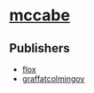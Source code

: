 # [mccabe](https://pypi.org/project/mccabe)



## Publishers
- [flox](https://pypi.org/user/flox)
- [graffatcolmingov](https://pypi.org/user/graffatcolmingov)


